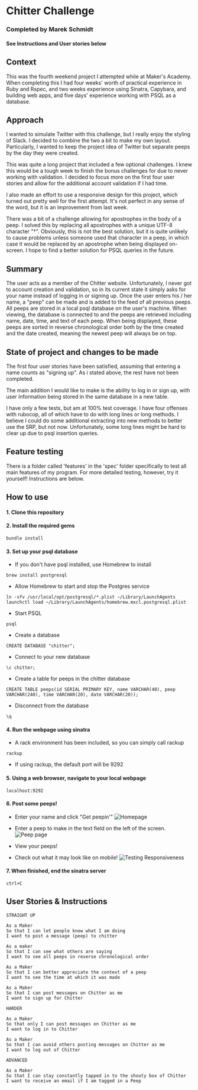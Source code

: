 # Chitter Challenge

### Completed by Marek Schmidt
#### See Instructions and User stories below

## Context
This was the fourth weekend project I attempted while at Maker's Academy. When completing this I had four weeks' worth of practical experience in Ruby and Rspec, and two weeks experience using Sinatra, Capybara, and building web apps, and five days' experience working with PSQL as a database.

## Approach
I wanted to simulate Twitter with this challenge, but I really enjoy the styling of Slack. I decided to combine the two a bit to make my own layout. Particularly, I wanted to keep the project idea of Twitter but separate peeps by the day they were created.

This was quite a long project that included a few optional challenges. I knew this would be a tough week to finish the bonus challenges for due to never working with validation. I decided to focus more on the first four user stories and allow for the additional account validation if I had time.

I also made an effort to use a responsive design for this project, which turned out pretty well for the first attempt. It's not perfect in any sense of the word, but it is an improvement from last week.

There was a bit of a challenge allowing for apostrophes in the body of a peep. I solved this by replacing all apostrophes with a unique UTF-8 character "†". Obviously, this is not the best solution, but it is quite unlikely to cause problems unless someone used that character in a peep, in which case it would be replaced by an apostrophe when being displayed on-screen. I hope to find a better solution for PSQL queries in the future.

## Summary
The user acts as a member of the Chitter website. Unfortunately, I never got to account creation and validation, so in its current state it simply asks for your name instead of logging in or signing up. Once the user enters his / her name, a "peep" can be made and is added to the feed of all previous peeps. All peeps are stored in a local psql database on the user's machine. When viewing, the database is connected to and the peeps are retrieved including name, date, time, and text of each peep. When being displayed, these peeps are sorted in reverse chronological order both by the time created and the date created, meaning the newest peep will always be on top.

## State of project and changes to be made
The first four user stories have been satisfied, assuming that entering a name counts as "signing up". As i stated above, the rest have not been completed.

The main addition I would like to make is the ability to log in or sign up, with user information being stored in the same database in a new table.

I have only a few tests, but am at 100% test coverage. I have four offenses with rubocop, all of which have to do with long lines or long methods. I believe I could do some additional extracting into new methods to better use the SRP, but not now. Unfortunately, some long lines might be hard to clear up due to psql insertion queries.

## Feature testing
There is a folder called 'features' in the 'spec' folder specifically to test all main features of my program. For more detailed testing, however, try it yourself! Instructions are below.

## How to use

#### 1. Clone this repository

#### 2. Install the required gems
```
bundle install
```

#### 3. Set up your psql database
  * If you don't have psql installed, use Homebrew to install
  ```
  brew install postgresql
  ```

  * Allow Homebrew to start and stop the Postgres service
  ```shell
  ln -sfv /usr/local/opt/postgresql/*.plist ~/Library/LaunchAgents
  launchctl load ~/Library/LaunchAgents/homebrew.mxcl.postgresql.plist
  ```

  * Start PSQL
  ```
  psql
  ```

  * Create a database
  ```
  CREATE DATABASE "chitter";
  ```

  * Connect to your new database
  ```
  \c chitter;
  ```

  * Create a table for peeps in the chitter database
  ```
  CREATE TABLE peeps(id SERIAL PRIMARY KEY, name VARCHAR(40), peep VARCHAR(240), time VARCHAR(20), date VARCHAR(20));
  ```

  * Disconnect from the database
  ```
  \q
  ```

#### 4. Run the webpage using sinatra
  * A rack environment has been included, so you can simply call rackup
  ```
  rackup
  ```
  * If using rackup, the default port will be 9292

#### 5. Using a web browser, navigate to your local webpage
  ```
  localhost:9292
  ```

#### 6. Post some peeps!
  * Enter your name and click "Get peepin'"
  ![Homepage](https://github.com/Mschmidt19/chitter-challenge/blob/master/screenshots/Screen%20Shot%202018-08-05%20at%208.50.59%20PM.jpg)

  * Enter a peep to make in the text field on the left of the screen.
  ![Peep page](https://github.com/Mschmidt19/chitter-challenge/blob/master/screenshots/Screen%20Shot%202018-08-05%20at%208.57.14%20PM.jpg)

  * View your peeps!
  
  * Check out what it may look like on mobile!
  ![Testing Responsiveness](https://github.com/Mschmidt19/chitter-challenge/blob/master/screenshots/Screen%20Shot%202018-08-05%20at%208.58.02%20PM.jpg)

#### 7. When finished, end the sinatra server
  ```
  ctrl+C
  ```

## User Stories & Instructions
```
STRAIGHT UP

As a Maker
So that I can let people know what I am doing  
I want to post a message (peep) to chitter

As a maker
So that I can see what others are saying  
I want to see all peeps in reverse chronological order

As a Maker
So that I can better appreciate the context of a peep
I want to see the time at which it was made

As a Maker
So that I can post messages on Chitter as me
I want to sign up for Chitter

HARDER

As a Maker
So that only I can post messages on Chitter as me
I want to log in to Chitter

As a Maker
So that I can avoid others posting messages on Chitter as me
I want to log out of Chitter

ADVANCED

As a Maker
So that I can stay constantly tapped in to the shouty box of Chitter
I want to receive an email if I am tagged in a Peep
```
